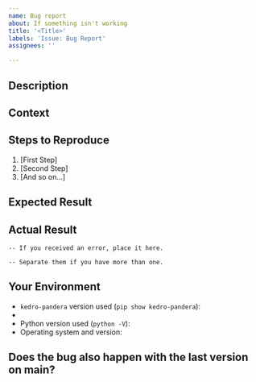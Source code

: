 ```yaml
---
name: Bug report
about: If something isn't working
title: '<Title>'
labels: 'Issue: Bug Report'
assignees: ''

---
```


## Description
<!-- Short description of the problem here. -->

## Context
<!-- How has this bug affected you? What were you trying to accomplish? -->

## Steps to Reproduce
<!-- Please provide a detailed description. A Minimal Reproducible Example would really help to solve your issue faster (see this [Stack Overflow thread](https://stackoverflow.com/help/minimal-reproducible-example) to see how to create a good "reprex"). A link to a github repo is even better. -->

1. [First Step]
2. [Second Step]
3. [And so on...]

## Expected Result
<!-- Tell us what should happen. -->

## Actual Result
<!-- Tell us what happens instead. -->

```
-- If you received an error, place it here.
```

```
-- Separate them if you have more than one.
```

## Your Environment
<!-- Include as many relevant details about the environment in which you experienced the bug: -->
* `kedro-pandera` version used (`pip show kedro-pandera`):
*
* Python version used (`python -V`):
* Operating system and version:

## Does the bug also happen with the last version on main?
<!--The plugin is still in early development and known bugs are fixed as soon as we can. If you are lucky, your bug is already fixed on the `main` branch which is the most up to date. This branch contains our more recent development unpublished on PyPI yet.

In your environment, please try:

```bash
pip install --upgrade git+https://github.com/Galileo-Galilei/kedro-pandera
```

And check if you can to reproduce the error. If you can't, just wait for the next release or use the main branch at your own risk! -->
